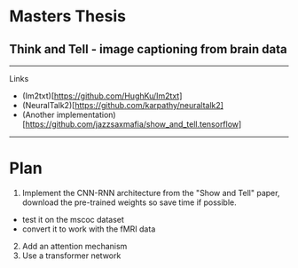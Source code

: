 # Masters Thesis
## Think and Tell - image captioning from brain data

---

Links

- (Im2txt)[https://github.com/HughKu/Im2txt]
- (NeuralTalk2)[https://github.com/karpathy/neuraltalk2]
- (Another implementation)[https://github.com/jazzsaxmafia/show_and_tell.tensorflow]


---


# Plan

1. Implement the CNN-RNN architecture from the "Show and Tell" paper, download the pre-trained weights so save time if possible.
 - test it on the mscoc dataset
 - convert it to work with the fMRI data
2. Add an attention mechanism
3. Use a transformer network
